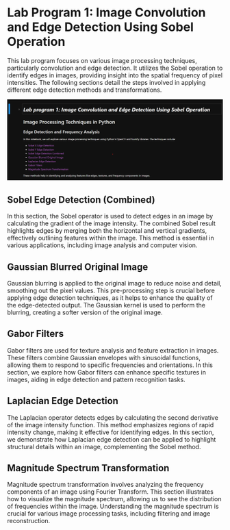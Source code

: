 # Lab Program 1: Image Convolution and Edge Detection Using Sobel Operation

This lab program focuses on various image processing techniques, particularly convolution and edge detection. It utilizes the Sobel operation to identify edges in images, providing insight into the spatial frequency of pixel intensities. The following sections detail the steps involved in applying different edge detection methods and transformations.

![Notebook Sample Screenshot](https://raw.githubusercontent.com/thilak-r/CV_LAB/main/pik.png)


## Sobel Edge Detection (Combined)

In this section, the Sobel operator is used to detect edges in an image by calculating the gradient of the image intensity. The combined Sobel result highlights edges by merging both the horizontal and vertical gradients, effectively outlining features within the image. This method is essential in various applications, including image analysis and computer vision.

## Gaussian Blurred Original Image

Gaussian blurring is applied to the original image to reduce noise and detail, smoothing out the pixel values. This pre-processing step is crucial before applying edge detection techniques, as it helps to enhance the quality of the edge-detected output. The Gaussian kernel is used to perform the blurring, creating a softer version of the original image.

## Gabor Filters

Gabor filters are used for texture analysis and feature extraction in images. These filters combine Gaussian envelopes with sinusoidal functions, allowing them to respond to specific frequencies and orientations. In this section, we explore how Gabor filters can enhance specific textures in images, aiding in edge detection and pattern recognition tasks.

## Laplacian Edge Detection

The Laplacian operator detects edges by calculating the second derivative of the image intensity function. This method emphasizes regions of rapid intensity change, making it effective for identifying edges. In this section, we demonstrate how Laplacian edge detection can be applied to highlight structural details within an image, complementing the Sobel method.

## Magnitude Spectrum Transformation

Magnitude spectrum transformation involves analyzing the frequency components of an image using Fourier Transform. This section illustrates how to visualize the magnitude spectrum, allowing us to see the distribution of frequencies within the image. Understanding the magnitude spectrum is crucial for various image processing tasks, including filtering and image reconstruction.
